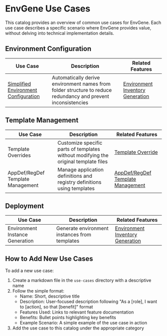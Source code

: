 # EnvGene Use Cases

This catalog provides an overview of common use cases for EnvGene. Each use case describes a specific scenario where EnvGene provides value, without delving into technical implementation details.

## Environment Configuration

| Use Case | Description | Related Features |
|----------|-------------|-----------------|
| [Simplified Environment Configuration](auto-environment-name.md) | Automatically derive environment names from folder structure to reduce redundancy and prevent inconsistencies | [Environment Inventory Generation](../env-inventory-generation.md#automatic-environment-name-derivation) |

## Template Management

| Use Case | Description | Related Features |
|----------|-------------|-----------------|
| Template Overrides | Customize specific parts of templates without modifying the original template files | [Template Override](../features/template-override.md) |
| AppDef/RegDef Template Management | Manage application definitions and registry definitions using templates | [AppDef/RegDef Template Management](../features/appdef-regdef-template-management.md) |

## Deployment

| Use Case | Description | Related Features |
|----------|-------------|-----------------|
| Environment Instance Generation | Generate environment instances from templates | [Environment Inventory Generation](../env-inventory-generation.md) |

## How to Add New Use Cases

To add a new use case:

1. Create a markdown file in the `use-cases` directory with a descriptive name
2. Follow the simple format:
   - Name: Short, descriptive title
   - Description: User-focused description following "As a [role], I want to [action], so that [benefit]" format
   - Features Used: Links to relevant feature documentation
   - Benefits: Bullet points highlighting key benefits
   - Example Scenario: A simple example of the use case in action
3. Add the use case to this catalog under the appropriate category

